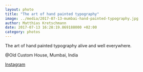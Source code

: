 ```yaml
---
layout: photo
title: "The art of hand painted typography"
image: ../media/2017-07-13-mumbai-hand-painted-typography.jpg
author: Matthias Kretschmann
date: 2017-07-13 16:28:19.869188000 +02:00
category: photos
---
```


The art of hand painted typography alive and well everywhere.

@Old Custom House, Mumbai, India

[Instagram](https://www.instagram.com/p/BW5POYvl3bv/)
